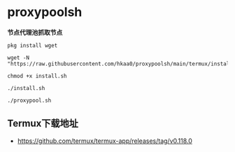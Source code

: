# proxypoolsh
**节点代理池抓取节点**
```
pkg install wget
```
```
wget -N "https://raw.githubusercontent.com/hkaa0/proxypoolsh/main/termux/install.sh
```
```
chmod +x install.sh
```
```
./install.sh
```
```
./proxypool.sh
```

## Termux下载地址
 - https://github.com/termux/termux-app/releases/tag/v0.118.0

